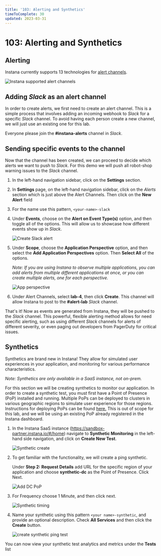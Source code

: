```yaml
---
title: '103: Alerting and Synthetics'
timeToComplete: 30
updated: 2023-03-31
---
```


# 103: Alerting and Synthetics

## Alerting

Instana currently supports 13 technologies for [alert channels](https://www.ibm.com/docs/en/instana-observability/current?topic=apis-alerting#alerting-integrations).

![Instana supported alert channels](./images/103/supported-channels.png)

## Adding _Slack_ as an alert channel

In order to create alerts, we first need to create an alert channel. This is a simple process that involves adding an incoming webhook to _Slack_ for a specific _Slack_ channel. To avoid having each person create a new channel, we will just use an existing one for this lab.

Everyone please join the **\#instana-alerts** channel in _Slack_.

## Sending specific events to the channel

Now that the channel has been created, we can proceed to decide which alerts we want to push to _Slack_. For this demo we will push all robot-shop warning issues to the _Slack_ channel.

1. In the left-hand navigation sidebar, click on the **Settings** section.

2. In **Settings** page, on the left-hand navigation sidebar, click on the _Alerts_ section which is just above the Alert Channels. Then click on the **New Alert** field

3. For the name use this pattern, `<your-name>-slack`

4. Under **Events**, choose on the **Alert on Event Type(s)** option, and then toggle all of the options. This will allow us to showcase how different events show up in _Slack_.

   ![Create _Slack_ alert](./images/103/create-alert.png)

5. Under **Scope**, choose the **Application Perspective** option, and then select the **Add Application Perspectives** option. Then **Select All** of the options.

   _Note: If you are using Instana to observe multiple applications, you can add alerts from multiple different applications at once, or you can create multiple alerts, one for each perspective._

   ![App perspective](./images/103/app-perspective.png)

6. Under Alert Channels, select **lab-4**, then click **Create**. This channel will allow Instana to post to the **\#alert-lab** _Slack_ channel.

That's it! Now as events are generated from Instana, they will be pushed to the _Slack_ channel. This powerful, flexible alerting method allows for need specific alerting, such as using different _Slack_ channels for alerts of different severity, or even paging out developers from PagerDuty for critical issues.

## Synthetics

Synthetics are brand new in Instana! They allow for simulated user experiences in your application, and monitoring for various performance characteristics.

_Note: Synthetics are only available in a SaaS instance, not on-prem._

For this section we will be creating synthetics to monitor our application. In order to create a synthetic test, you must first have a Point of Presence (PoP) installed and running. Multiple PoPs can be deployed to clusters in various geographic regions to simulate user experience for those regions. Instructions for deploying PoPs can be found [here.](https://www.ibm.com/docs/en/instana-observability/current?topic=beta-pop-deployment) This is out of scope for this lab, and we will be using an existing PoP already registered in the Instana dashboard.

1. In the Instana SaaS instance (<https://sandbox-partner.instana.io/#/home>) navigate to **Synthetic Monitoring** in the left-hand side navigation, and click on **Create New Test**.

   ![Synthetic create](./images/103/synthetic-create.png)

2. To get familiar with the functionality, we will create a ping synthetic.

   Under **Step 2: Request Details** add URL for the specific region of your application and choose **synthetic-dc** as the Point of Presence. Click Next.

   ![Add DC PoP](./images/103/dc-pop.png)

3. For Frequency choose 1 Minute, and then click next.

   ![Synthetic timing](./images/103/syn-timing.png)

4. Name your synthetic using this pattern `<your name>-synthetic`, and provide an optional description. Check **All Services** and then click the **Create** button.

   ![create synthetic ping test](./images/103/karsten-synthetic.png)

You can now view your synthetic test analytics and metrics under the **Tests** list

